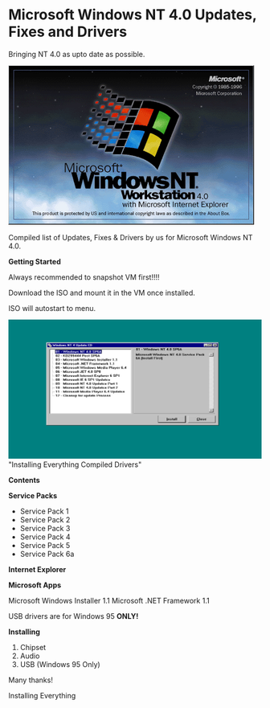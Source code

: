 # Microsoft Windows NT 4.0 Updates, Fixes and Drivers 

Bringing NT 4.0 as upto date as possible.

![Alt text](NT4.png)


Compiled list of Updates, Fixes & Drivers by us for Microsoft Windows NT 4.0.

**Getting Started**

Always recommended to snapshot VM first!!!!

Download the ISO and mount it in the VM once installed.

ISO will autostart to menu.

![Alt text](Screenshot.png)
"Installing Everything Compiled Drivers"

**Contents**

**Service Packs**

- Service Pack 1
- Service Pack 2
- Service Pack 3 
- Service Pack 4 
- Service Pack 5 
- Service Pack 6a 

**Internet Explorer**


**Microsoft Apps**

Microsoft Windows Installer 1.1
Microsoft .NET Framework 1.1





USB drivers are for Windows 95 **ONLY!**

**Installing**

1. Chipset
2. Audio
3. USB (Windows 95 Only)

   
Many thanks!

Installing Everything
